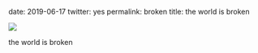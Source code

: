 
date: 2019-06-17
twitter: yes
permalink: broken
title: the world is broken

![](http://johannesk.com.s3.amazonaws.com/2019/Untitled.png)

the world is broken